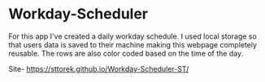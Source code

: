 # Workday-Scheduler


For this app I've created a daily workday schedule. I used local storage so that users data is saved to their machine making this webpage completely reusable. The rows are also color coded based on the time of the day. 


Site- https://sttorek.github.io/Workday-Scheduler-ST/



